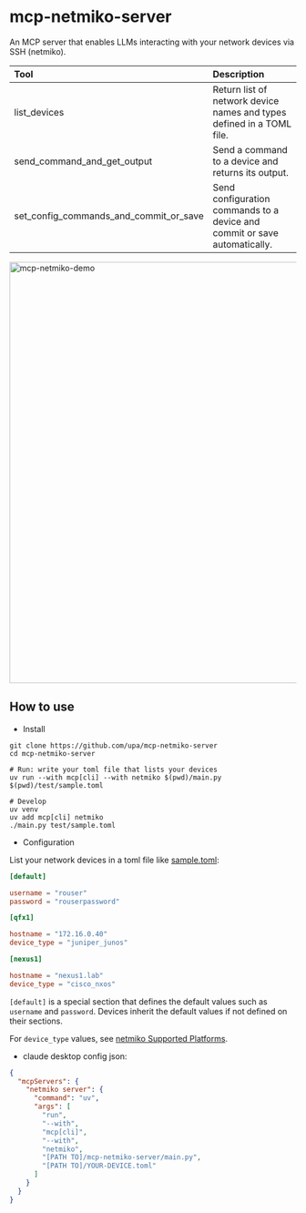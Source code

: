 
# mcp-netmiko-server

An MCP server that enables LLMs interacting with your network devices
 via SSH (netmiko).

| Tool                                   | Description                                                               |
|:---------------------------------------|:--------------------------------------------------------------------------|
| list_devices                           | Return list of network device names and types defined in a TOML file.     |
| send_command_and_get_output            | Send a command to a device and returns its output.                        |
| set_config_commands_and_commit_or_save | Send configuration commands to a device and commit or save automatically. |



<img width="740" alt="mcp-netmiko-demo" src="https://github.com/user-attachments/assets/08ea7feb-25fc-45c9-a70c-83b75c01a725" />


## How to use

* Install

```console
git clone https://github.com/upa/mcp-netmiko-server
cd mcp-netmiko-server

# Run: write your toml file that lists your devices
uv run --with mcp[cli] --with netmiko $(pwd)/main.py $(pwd)/test/sample.toml

# Develop
uv venv
uv add mcp[cli] netmiko
./main.py test/sample.toml
```

* Configuration

List your network devices in a toml file like [sample.toml](test/sample.toml):

```toml
[default]

username = "rouser"
password = "rouserpassword"

[qfx1]

hostname = "172.16.0.40"
device_type = "juniper_junos"

[nexus1]

hostname = "nexus1.lab"
device_type = "cisco_nxos"
```

`[default]` is a special section that defines the default values such
as `username` and `password`. Devices inherit the default values if
not defined on their sections.

For `device_type` values, see [netmiko Supported
Platforms](https://ktbyers.github.io/netmiko/PLATFORMS.html).


* claude desktop config json:

```json
{
  "mcpServers": {
    "netmiko server": {
      "command": "uv",
      "args": [
        "run",
        "--with",
        "mcp[cli]",
        "--with",
        "netmiko",
        "[PATH TO]/mcp-netmiko-server/main.py",
        "[PATH TO]/YOUR-DEVICE.toml"
      ]
    }
  }
}
```
